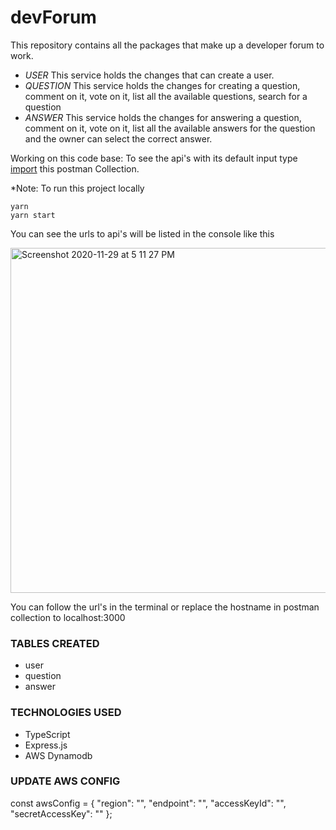 # devForum
This repository contains all the packages that make up a developer forum to work.

- *USER* This service holds the changes that can create a user.
- *QUESTION* This service holds the changes for creating a question, comment on it, vote on it, list all the available questions, search for a question
- *ANSWER* This service holds the changes for answering a question, comment on it, vote on it, list all the available answers for the question and the owner can select the correct answer.

Working on this code base:
To see the api's with its default input type [import](https://www.getpostman.com/collections/b867915168212bed9c34) this postman Collection.

*Note: To run this project locally
```
yarn
yarn start
```

You can see the urls to api's will be listed in the console like this

<img width="552" alt="Screenshot 2020-11-29 at 5 11 27 PM" src="https://user-images.githubusercontent.com/28434309/100541171-006c0980-3268-11eb-977a-f854dd083b18.png">


You can follow the url's in the terminal or replace the hostname in postman collection to localhost:3000

### TABLES CREATED
  * user
  * question
  * answer

### TECHNOLOGIES USED
  * TypeScript
  * Express.js
  * AWS Dynamodb

### UPDATE AWS CONFIG
const awsConfig = {
  "region": "",
  "endpoint": "",
  "accessKeyId": "",
  "secretAccessKey": ""
};
